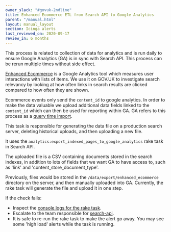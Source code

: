 ```yaml
---
owner_slack: "#govuk-2ndline"
title: Enhanced Ecommerce ETL from Search API to Google Analytics
parent: "/manual.html"
layout: manual_layout
section: Icinga alerts
last_reviewed_on: 2020-09-17
review_in: 6 months
---
```


This process is related to collection of data for analytics and is run daily to
ensure Google Analytics (GA) is in sync with Search API. This process can be
rerun multiple times without side effect.

[Enhanced Ecommerce](https://developers.google.com/analytics/devguides/collection/analyticsjs/enhanced-ecommerce)
is a Google Analytics tool which measures user interactions with lists of items.
We use it on GOV.UK to investigate search relevancy by looking at how often
links in search results are clicked compared to how often they are shown.

Ecommerce events only send the `content_id` to google analytics. In order to make the data valuable we upload additional data fields linked to the `content_id` which can then be used for reporting within GA. GA refers to this process as a [query time import](https://support.google.com/analytics/answer/6071511?hl=en).

This task is responsible for generating the data file on a production
search server, deleting historical uploads, and then uploading a new file.

It uses the `analytics:export_indexed_pages_to_google_analytics` rake task
in Search API.

The uploaded file is a CSV containing documents stored in the search indexes,
in addition to lots of fields that we want GA to have access to, such as 'link'
and 'content_store_document_type'.

Previously, files would be stored in the `/data/export/enhanced_ecommerce`
directory on the server, and then manually uploaded into GA.
Currently, the rake task will generate the file and upload it in one step.

If the check fails:

- Inspect the [console logs for the rake task](https://deploy.blue.production.govuk.digital/job/enhanced_ecommerce_search_api/).
- Escalate to the team responsible for [search-api](/apps/search-api.html).
- It is safe to re-run the rake task to make the alert go away.
  You may see some 'high load' alerts while the task is running.
